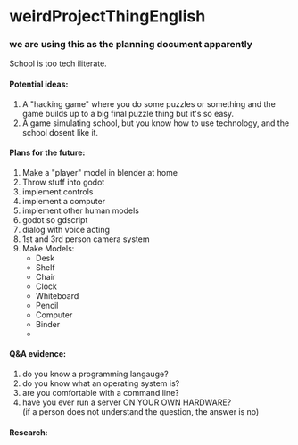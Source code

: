 # weirdProjectThingEnglish
### we are using this as the planning document apparently

School is too tech iliterate.

#### Potential ideas:
1. A "hacking game" where you do some puzzles or something and the game builds up to a big final puzzle thing but it's so easy.
2. A game simulating school, but you know how to use technology, and the school dosent like it.


#### Plans for the future:
1. Make a "player" model in blender at home
2. Throw stuff into godot
3. implement controls
4. implement a computer
5. implement other human models
6. godot so gdscript
7. dialog with voice acting
8. 1st and 3rd person camera system
9. Make Models:
    - Desk
    - Shelf
    - Chair
    - Clock
    - Whiteboard
    - Pencil
    - Computer
    - Binder
    - 

#### Q&A evidence:
1. do you know a programming langauge?
2. do you know what an operating system is?
3. are you comfortable with a command line?
4. have you ever run a server ON YOUR OWN HARDWARE?\
(if a person does not understand the question, the answer is no)



#### Research:
```

```